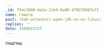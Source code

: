 ```yaml
---
_id: 79ac3000-da2a-11e9-8a88-478239987e71
name: гншнгш
post: /kak-ustanovit-open-jdk-na-os-linux/
replies: ''
date: 1568821157
---
```

гншгнш
